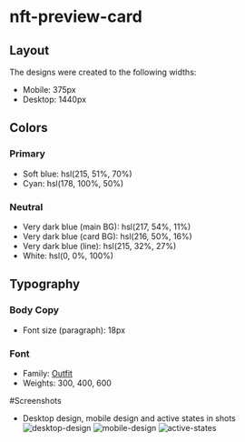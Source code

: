 # nft-preview-card

## Layout

The designs were created to the following widths:

- Mobile: 375px
- Desktop: 1440px

## Colors

### Primary

- Soft blue: hsl(215, 51%, 70%)
- Cyan: hsl(178, 100%, 50%)

### Neutral

- Very dark blue (main BG): hsl(217, 54%, 11%)
- Very dark blue (card BG): hsl(216, 50%, 16%)
- Very dark blue (line): hsl(215, 32%, 27%)
- White: hsl(0, 0%, 100%)

## Typography

### Body Copy

- Font size (paragraph): 18px

### Font

- Family: [Outfit](https://fonts.google.com/specimen/Outfit)
- Weights: 300, 400, 600

#Screenshots

- Desktop design, mobile design and active states in shots ![desktop-design](https://user-images.githubusercontent.com/98408081/156959811-0e68103c-52c4-460c-982b-3626ad04ce8c.jpg)
![mobile-design](https://user-images.githubusercontent.com/98408081/156959813-3cec41a2-79ed-4b6d-ae89-c4b8f4f9d1c5.jpg)
![active-states](https://user-images.githubusercontent.com/98408081/156959824-dbd677ce-1a86-4bf3-a971-e29585ee574d.jpg)

